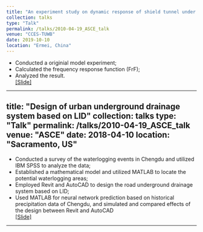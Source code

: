 ```yaml
---
title: "An experiment study on dynamic response of shield tunnel under long-term loads induced by trains"
collection: talks
type: "Talk"
permalink: /talks/2010-04-19_ASCE_talk
venue: "CCES-TUWB"
date: 2019-10-10
location: "Ermei, China"
---
```


* Conducted a originial model experiment;
* Calculated the frequency response function (FrF);
* Analyzed the result. <br>
[[Slide]](https://drive.google.com/open?id=1DchqsRd_ldwN9iq6d2gIs7nIbP9l2L8f)


---
title: "Design of urban underground drainage system based on LID"
collection: talks
type: "Talk"
permalink: /talks/2010-04-19_ASCE_talk
venue: "ASCE"
date: 2018-04-10
location: "Sacramento, US"
---

* Conducted a survey of the waterlogging events in Chengdu and utilized IBM SPSS to analyze the data;
* Established a mathematical model and utilized MATLAB to locate the potential waterlogging areas;
* Employed Revit and AutoCAD to design the road underground drainage system based on LID;
* Used MATLAB for neural network prediction based on historical precipitation data of Chengdu, and simulated and compared effects of the design between Revit and AutoCAD <br>
[[Slide]](https://drive.google.com/open?id=16HUoplG408cROgozq-IFcFnPibeG89jl)

---

